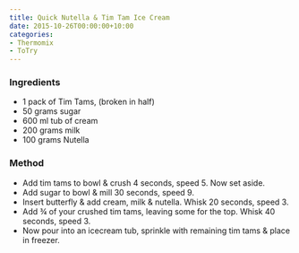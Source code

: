 ```yaml
---
title: Quick Nutella & Tim Tam Ice Cream
date: 2015-10-26T00:00:00+10:00
categories:
- Thermomix
- ToTry
---
```









### Ingredients

* 1 pack of Tim Tams, (broken in half)
* 50 grams sugar
* 600 ml tub of cream
* 200 grams milk
* 100 grams Nutella

### Method

* Add tim tams to bowl & crush 4 seconds, speed 5. Now set aside.
* Add sugar to bowl & mill 30 seconds, speed 9.
* Insert butterfly & add cream, milk & nutella. Whisk 20 seconds, speed 3.
* Add ¾ of your crushed tim tams, leaving some for the top. Whisk 40 seconds, speed 3.
* Now pour into an icecream tub, sprinkle with remaining tim tams & place in freezer.
